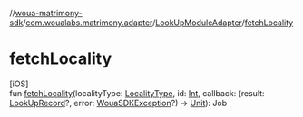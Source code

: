//[woua-matrimony-sdk](../../../index.md)/[com.woualabs.matrimony.adapter](../index.md)/[LookUpModuleAdapter](index.md)/[fetchLocality](fetch-locality.md)

# fetchLocality

[iOS]\
fun [fetchLocality](fetch-locality.md)(localityType: [LocalityType](../../com.woualabs.matrimony.type/-locality-type/index.md), id: [Int](https://kotlinlang.org/api/latest/jvm/stdlib/kotlin/-int/index.html), callback: (result: [LookUpRecord](../../com.woualabs.matrimony.lookup.mapper/-look-up-record/index.md)?, error: [WouaSDKException](../../com.woualabs.matrimony.errors.exception/-woua-s-d-k-exception/index.md)?) -> [Unit](https://kotlinlang.org/api/latest/jvm/stdlib/kotlin/-unit/index.html)): Job
